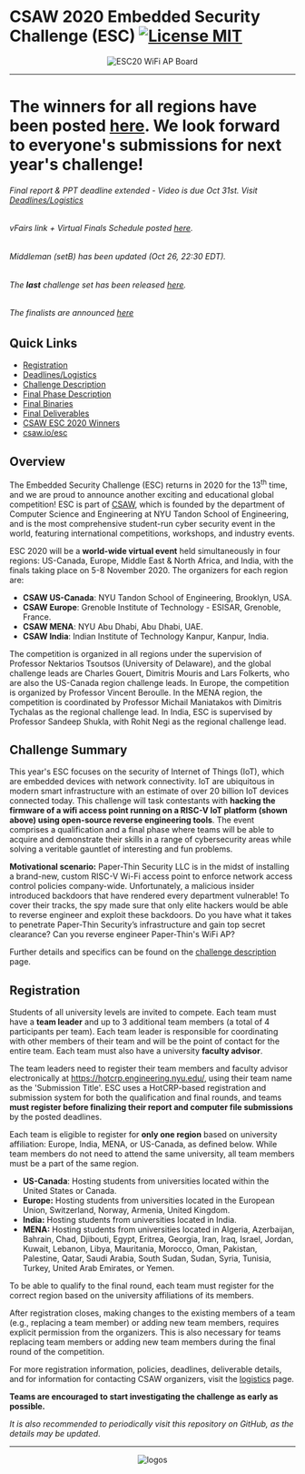 CSAW 2020 Embedded Security Challenge (ESC) [![License MIT][badge-license]](LICENSE)
===========================================
<p align="center">
  <img src="https://www.crowdsupply.com/img/74ed/hifive1-revb-updatedlogo-03_png_project-body.jpg" alt="ESC20 WiFi AP Board"/>
</p>

------

# The winners for all regions have been posted [here](winners.md). We look forward to everyone's submissions for next year's challenge!

###### Final report & PPT deadline extended - Video is due Oct 31st. Visit [Deadlines/Logistics](https://github.com/TrustworthyComputing/csaw_esc_2020/blob/master/logistics.md#competition-deadlines)

###### vFairs link + Virtual Finals Schedule posted [here](https://github.com/TrustworthyComputing/csaw_esc_2020/blob/master/deliverables-final-phase.md).

###### Middleman (setB) has been updated (Oct 26, 22:30 EDT).

###### The **last** challenge set has been released [here](challenges).

###### The finalists are announced [here](finalists.md)


## Quick Links

* [Registration](https://github.com/TrustworthyComputing/csaw_esc_2020#registration)
* [Deadlines/Logistics](https://github.com/TrustworthyComputing/csaw_esc_2020/blob/master/logistics.md#competition-deadlines)
* [Challenge Description](https://github.com/TrustworthyComputing/csaw_esc_2020/blob/master/challenge_description.md#esc-2020-challenge-description)
* [Final Phase Description](https://github.com/TrustworthyComputing/csaw_esc_2020/blob/master/final_phase.md#final-phase)
* [Final Binaries](https://github.com/TrustworthyComputing/csaw_esc_2020/tree/master/challenges)
* [Final Deliverables](https://github.com/TrustworthyComputing/csaw_esc_2020/blob/master/deliverables-final-phase.md)
* [CSAW ESC 2020 Winners](https://github.com/TrustworthyComputing/csaw_esc_2020/blob/master/winners.md)
* [csaw.io/esc](https://www.csaw.io/esc)


## Overview

The Embedded Security Challenge (ESC) returns in 2020 for the 13<sup>th</sup> time, and we are proud to announce another exciting and educational global competition! ESC is part of [CSAW](https://www.csaw.io/), which is founded by the department of Computer Science and Engineering at NYU Tandon School of Engineering, and is the most comprehensive student-run cyber security event in the world, featuring international competitions, workshops, and industry events.


ESC 2020 will be a **world-wide virtual event** held simultaneously in four regions: US-Canada, Europe, Middle East & North Africa, and India, with the finals taking place on 5-8 November 2020. The organizers for each region are:

-   **CSAW US-Canada**: NYU Tandon School of Engineering, Brooklyn, USA.
-   **CSAW Europe**: Grenoble Institute of Technology - ESISAR, Grenoble, France.
-   **CSAW MENA**: NYU Abu Dhabi, Abu Dhabi, UAE.
-   **CSAW India**: Indian Institute of Technology Kanpur, Kanpur, India.

The competition is organized in all regions under the supervision of Professor Nektarios Tsoutsos (University of Delaware), and the global challenge leads are Charles Gouert, Dimitris Mouris and Lars Folkerts, who are also the US-Canada region challenge leads.
In Europe, the competition is organized by Professor Vincent Beroulle.
In the MENA region, the competition is coordinated by Professor Michail Maniatakos with Dimitris Tychalas as the regional challenge lead. In India, ESC is supervised by Professor Sandeep Shukla, with Rohit Negi as the regional challenge lead.

## Challenge Summary
This year's ESC focuses on the security of Internet of Things (IoT), which are embedded devices with network connectivity. IoT are ubiquitous in modern smart infrastructure with an estimate of over 20 billion IoT devices connected today.
This challenge will task contestants with **hacking the firmware of a wifi access point running on a RISC-V IoT platform (shown above) using open-source reverse engineering tools**. The event comprises a qualification and a final phase where teams will be able to acquire and demonstrate their skills in a range of cybersecurity areas while solving a veritable gauntlet of interesting and fun problems.

**Motivational scenario:** Paper-Thin Security LLC is in the midst of installing a brand-new, custom RISC-V Wi-Fi access point to enforce network access control policies company-wide. Unfortunately, a malicious insider introduced backdoors that have rendered every department vulnerable! To cover their tracks, the spy made sure that only elite hackers would be able to reverse engineer and exploit these backdoors. Do you have what it takes to penetrate Paper-Thin Security’s infrastructure and gain top secret clearance? Can you reverse engineer Paper-Thin's WiFi AP?

Further details and specifics can be found on the [challenge description](challenge_description.md) page.

## Registration

Students of all university levels are invited to compete. Each team must have a **team leader** and up to 3 additional team members (a total of 4 participants per team). Each team leader is responsible for coordinating with other members of their team and will be the point of contact for the entire team. Each team must also have a university **faculty advisor**.


The team leaders need to register their team members and faculty advisor electronically at https://hotcrp.engineering.nyu.edu/, using their team name as the 'Submission Title'. ESC uses a HotCRP-based registration and submission system for both the qualification and final rounds, and teams **must register before finalizing their report and computer file submissions** by the posted deadlines.


Each team is eligible to register for **only one region** based on university affiliation: Europe, India, MENA, or US-Canada, as defined below.
While team members do not need to attend the same university, all team members must be a part of the same region.

-   **US-Canada**: Hosting students from universities located within the United States or Canada.
-   **Europe:** Hosting students from universities located in the European Union, Switzerland, Norway, Armenia, United Kingdom.
-   **India:** Hosting students from universities located in India.
-   **MENA:** Hosting students from universities located in Algeria, Azerbaijan, Bahrain, Chad, Djibouti, Egypt, Eritrea, Georgia, Iran, Iraq, Israel, Jordan, Kuwait, Lebanon, Libya, Mauritania, Morocco, Oman, Pakistan, Palestine, Qatar, Saudi Arabia, South Sudan, Sudan, Syria, Tunisia, Turkey, United Arab Emirates, or Yemen.


To be able to qualify to the final round, each team must register for the correct region based on the university affiliations of its members.


After registration closes, making changes to the existing members of a team (e.g., replacing a team member) or adding new team members, requires explicit permission from the organizers. This is also necessary for teams replacing team members or adding new team members during the final round of the competition.


For more registration information, policies, deadlines, deliverable details, and for information for contacting CSAW organizers, visit the [logistics](logistics.md) page.

**Teams are encouraged to start investigating the challenge as early as possible.**

*It is also recommended to periodically visit this repository on GitHub, as the details may be updated*.


---

<p align="center">
    <img src="./logos/logos.png" alt="logos"/>
</p>


[badge-license]: https://img.shields.io/badge/license-MIT-green.svg
